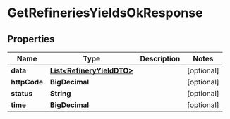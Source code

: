

# GetRefineriesYieldsOkResponse


## Properties

| Name | Type | Description | Notes |
|------------ | ------------- | ------------- | -------------|
|**data** | [**List&lt;RefineryYieldDTO&gt;**](RefineryYieldDTO.md) |  |  [optional] |
|**httpCode** | **BigDecimal** |  |  [optional] |
|**status** | **String** |  |  [optional] |
|**time** | **BigDecimal** |  |  [optional] |



